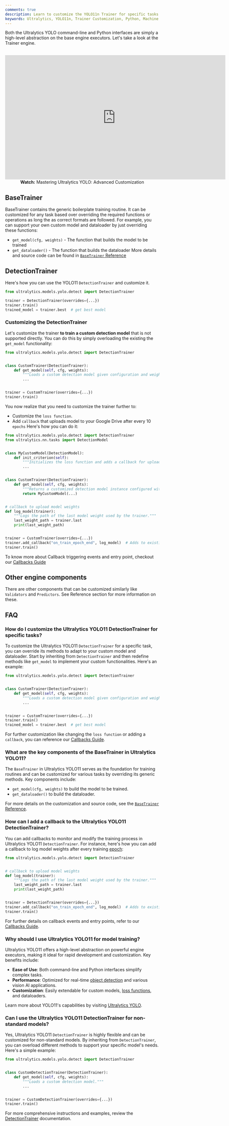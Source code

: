 ```yaml
---
comments: true
description: Learn to customize the YOLO11n Trainer for specific tasks. Step-by-step instructions with Python examples for maximum model performance.
keywords: Ultralytics, YOLO11n, Trainer Customization, Python, Machine Learning, AI, Model Training, DetectionTrainer, Custom Models
---
```


Both the Ultralytics YOLO command-line and Python interfaces are simply a high-level abstraction on the base engine executors. Let's take a look at the Trainer engine.

<p align="center">
  <br>
  <iframe loading="lazy" width="720" height="405" src="https://www.youtube.com/embed/GsXGnb-A4Kc?start=104"
    title="YouTube video player" frameborder="0"
    allow="accelerometer; autoplay; clipboard-write; encrypted-media; gyroscope; picture-in-picture; web-share"
    allowfullscreen>
  </iframe>
  <br>
  <strong>Watch:</strong> Mastering Ultralytics YOLO: Advanced Customization
</p>

## BaseTrainer

BaseTrainer contains the generic boilerplate training routine. It can be customized for any task based over overriding the required functions or operations as long the as correct formats are followed. For example, you can support your own custom model and dataloader by just overriding these functions:

- `get_model(cfg, weights)` - The function that builds the model to be trained
- `get_dataloader()` - The function that builds the dataloader More details and source code can be found in [`BaseTrainer` Reference](../reference/engine/trainer.md)

## DetectionTrainer

Here's how you can use the YOLO11 `DetectionTrainer` and customize it.

```python
from ultralytics.models.yolo.detect import DetectionTrainer

trainer = DetectionTrainer(overrides={...})
trainer.train()
trained_model = trainer.best  # get best model
```

### Customizing the DetectionTrainer

Let's customize the trainer **to train a custom detection model** that is not supported directly. You can do this by simply overloading the existing the `get_model` functionality:

```python
from ultralytics.models.yolo.detect import DetectionTrainer


class CustomTrainer(DetectionTrainer):
    def get_model(self, cfg, weights):
        """Loads a custom detection model given configuration and weight files."""
        ...


trainer = CustomTrainer(overrides={...})
trainer.train()
```

You now realize that you need to customize the trainer further to:

- Customize the `loss function`.
- Add `callback` that uploads model to your Google Drive after every 10 `epochs` Here's how you can do it:

```python
from ultralytics.models.yolo.detect import DetectionTrainer
from ultralytics.nn.tasks import DetectionModel


class MyCustomModel(DetectionModel):
    def init_criterion(self):
        """Initializes the loss function and adds a callback for uploading the model to Google Drive every 10 epochs."""
        ...


class CustomTrainer(DetectionTrainer):
    def get_model(self, cfg, weights):
        """Returns a customized detection model instance configured with specified config and weights."""
        return MyCustomModel(...)


# callback to upload model weights
def log_model(trainer):
    """Logs the path of the last model weight used by the trainer."""
    last_weight_path = trainer.last
    print(last_weight_path)


trainer = CustomTrainer(overrides={...})
trainer.add_callback("on_train_epoch_end", log_model)  # Adds to existing callback
trainer.train()
```

To know more about Callback triggering events and entry point, checkout our [Callbacks Guide](callbacks.md)

## Other engine components

There are other components that can be customized similarly like `Validators` and `Predictors`. See Reference section for more information on these.

## FAQ

### How do I customize the Ultralytics YOLO11 DetectionTrainer for specific tasks?

To customize the Ultralytics YOLO11 `DetectionTrainer` for a specific task, you can override its methods to adapt to your custom model and dataloader. Start by inheriting from `DetectionTrainer` and then redefine methods like `get_model` to implement your custom functionalities. Here's an example:

```python
from ultralytics.models.yolo.detect import DetectionTrainer


class CustomTrainer(DetectionTrainer):
    def get_model(self, cfg, weights):
        """Loads a custom detection model given configuration and weight files."""
        ...


trainer = CustomTrainer(overrides={...})
trainer.train()
trained_model = trainer.best  # get best model
```

For further customization like changing the `loss function` or adding a `callback`, you can reference our [Callbacks Guide](../usage/callbacks.md).

### What are the key components of the BaseTrainer in Ultralytics YOLO11?

The `BaseTrainer` in Ultralytics YOLO11 serves as the foundation for training routines and can be customized for various tasks by overriding its generic methods. Key components include:

- `get_model(cfg, weights)` to build the model to be trained.
- `get_dataloader()` to build the dataloader.

For more details on the customization and source code, see the [`BaseTrainer` Reference](../reference/engine/trainer.md).

### How can I add a callback to the Ultralytics YOLO11 DetectionTrainer?

You can add callbacks to monitor and modify the training process in Ultralytics YOLO11 `DetectionTrainer`. For instance, here's how you can add a callback to log model weights after every training [epoch](https://www.ultralytics.com/glossary/epoch):

```python
from ultralytics.models.yolo.detect import DetectionTrainer


# callback to upload model weights
def log_model(trainer):
    """Logs the path of the last model weight used by the trainer."""
    last_weight_path = trainer.last
    print(last_weight_path)


trainer = DetectionTrainer(overrides={...})
trainer.add_callback("on_train_epoch_end", log_model)  # Adds to existing callbacks
trainer.train()
```

For further details on callback events and entry points, refer to our [Callbacks Guide](../usage/callbacks.md).

### Why should I use Ultralytics YOLO11 for model training?

Ultralytics YOLO11 offers a high-level abstraction on powerful engine executors, making it ideal for rapid development and customization. Key benefits include:

- **Ease of Use**: Both command-line and Python interfaces simplify complex tasks.
- **Performance**: Optimized for real-time [object detection](https://www.ultralytics.com/glossary/object-detection) and various vision AI applications.
- **Customization**: Easily extendable for custom models, [loss functions](https://www.ultralytics.com/glossary/loss-function), and dataloaders.

Learn more about YOLO11's capabilities by visiting [Ultralytics YOLO](https://www.ultralytics.com/yolo).

### Can I use the Ultralytics YOLO11 DetectionTrainer for non-standard models?

Yes, Ultralytics YOLO11 `DetectionTrainer` is highly flexible and can be customized for non-standard models. By inheriting from `DetectionTrainer`, you can overload different methods to support your specific model's needs. Here's a simple example:

```python
from ultralytics.models.yolo.detect import DetectionTrainer


class CustomDetectionTrainer(DetectionTrainer):
    def get_model(self, cfg, weights):
        """Loads a custom detection model."""
        ...


trainer = CustomDetectionTrainer(overrides={...})
trainer.train()
```

For more comprehensive instructions and examples, review the [DetectionTrainer](../reference/engine/trainer.md) documentation.
